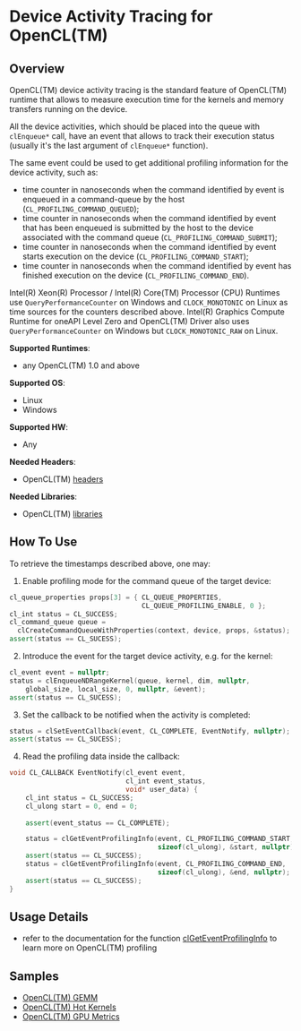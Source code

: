 # Device Activity Tracing for OpenCL(TM)
## Overview
OpenCL(TM) device activity tracing is the standard feature of OpenCL(TM) runtime that allows to measure execution time for the kernels and memory transfers running on the device.

All the device activities, which should be placed into the queue with `clEnqueue*` call, have an event that allows to track their execution status (usually it's the last argument of `clEnqueue*` function).

The same event could be used to get additional profiling information for the device activity, such as:
 - time counter in nanoseconds when the command identified by event is enqueued in a command-queue by the host (`CL_PROFILING_COMMAND_QUEUED`);
 - time counter in nanoseconds when the command identified by event that has been enqueued is submitted by the host to the device associated with the command queue (`CL_PROFILING_COMMAND_SUBMIT`);
 - time counter in nanoseconds when the command identified by event starts execution on the device (`CL_PROFILING_COMMAND_START`);
 - time counter in nanoseconds when the command identified by event has finished execution on the device (`CL_PROFILING_COMMAND_END`).

Intel(R) Xeon(R) Processor / Intel(R) Core(TM) Processor (CPU) Runtimes use `QueryPerformanceCounter` on Windows and `CLOCK_MONOTONIC` on Linux as time sources for the counters described above. Intel(R) Graphics Compute Runtime for oneAPI Level Zero and OpenCL(TM) Driver also uses `QueryPerformanceCounter` on Windows but `CLOCK_MONOTONIC_RAW` on Linux.

**Supported Runtimes**:
- any OpenCL(TM) 1.0 and above

**Supported OS**:
- Linux
- Windows

**Supported HW**:
- Any

**Needed Headers**:
- OpenCL(TM) [headers](https://github.com/KhronosGroup/OpenCL-Headers)

**Needed Libraries**:
- OpenCL(TM) [libraries](https://github.com/intel/compute-runtime)

## How To Use
To retrieve the timestamps described above, one may:
1. Enable profiling mode for the command queue of the target device:
```cpp
cl_queue_properties props[3] = { CL_QUEUE_PROPERTIES,
                                 CL_QUEUE_PROFILING_ENABLE, 0 };
cl_int status = CL_SUCCESS;
cl_command_queue queue =
  clCreateCommandQueueWithProperties(context, device, props, &status);
assert(status == CL_SUCESS);
```
2. Introduce the event for the target device activity, e.g. for the kernel:
```cpp
cl_event event = nullptr;
status = clEnqueueNDRangeKernel(queue, kernel, dim, nullptr,
    global_size, local_size, 0, nullptr, &event);
assert(status == CL_SUCESS);
```
3. Set the callback to be notified when the activity is completed:
```cpp
status = clSetEventCallback(event, CL_COMPLETE, EventNotify, nullptr);
assert(status == CL_SUCESS);
```
4. Read the profiling data inside the callback:
```cpp
void CL_CALLBACK EventNotify(cl_event event,
                             cl_int event_status,
                             void* user_data) {
    cl_int status = CL_SUCCESS;
    cl_ulong start = 0, end = 0;
    
    assert(event_status == CL_COMPLETE);

    status = clGetEventProfilingInfo(event, CL_PROFILING_COMMAND_START,
                                     sizeof(cl_ulong), &start, nullptr);
    assert(status == CL_SUCCESS);
    status = clGetEventProfilingInfo(event, CL_PROFILING_COMMAND_END,
                                     sizeof(cl_ulong), &end, nullptr);
    assert(status == CL_SUCCESS);
}
```

## Usage Details
- refer to the documentation for the function [clGetEventProfilingInfo](https://www.khronos.org/registry/OpenCL/sdk/2.1/docs/man/xhtml/clGetEventProfilingInfo.html) to learn more on OpenCL(TM) profiling

## Samples
- [OpenCL(TM) GEMM](../../samples/cl_gemm)
- [OpenCL(TM) Hot Kernels](../../samples/cl_hot_kernels)
- [OpenCL(TM) GPU Metrics](../../samples/cl_gpu_metrics)